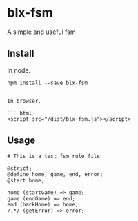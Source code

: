 # blx-fsm
A simple and useful fsm

## Install

In node.

```
npm install --save blx-fsm


In browser.

``` html
<script src="/dist/blx-fsm.js"></script>
```

## Usage

```
# This is a test fsm rule file

@strict;
@define home, game, end, error;
@start home;

home (startGame) => game;
game (endGame) => end;
end (backHome) => home;
/.*/ (getError) => error;
```
